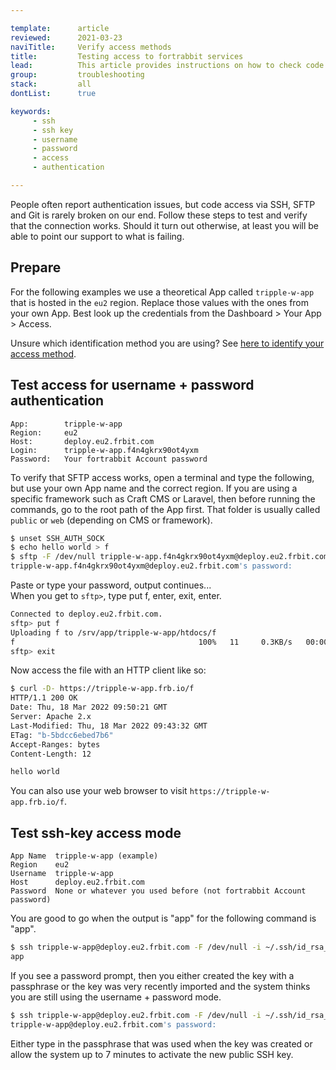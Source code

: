 ```yaml
---

template:      article
reviewed:      2021-03-23
naviTitle:     Verify access methods
title:         Testing access to fortrabbit services
lead:          This article provides instructions on how to check code access for username + password and SSH key authentication from the terminal using sftp and ssh.
group:         troubleshooting
stack:         all
dontList:      true

keywords:
     - ssh
     - ssh key
     - username
     - password
     - access
     - authentication

---
```



<!--  
Proposing to change the title from "verify access methods" to "Code access verification" or "Code access testing" or "Access troubleshooting". 

"Verify access methods" means to me to test if both access methods work. But the goal of the user is to get access working, whatever their method is.

I also removed it from being linked from the development section and put it in the troubleshooting section. But also in there I am not sure if it is aligned with the other articles and more like a special article to be used in support? 

-->

People often report authentication issues, but code access via SSH, SFTP and Git is rarely broken on our end. Follow these steps to test and verify that the connection works. Should it turn out otherwise, at least you will be able to point our support to what is failing.


## Prepare

For the following examples we use a theoretical App called `tripple-w-app` that is hosted in the `eu2` region. Replace those values with the ones from your own App. Best look up the credentials from the Dashboard > Your App > Access.

<!--
I still would like to use the {{app-name}} dynamic vars here, because they are easy to identify when not filled correctly. Leaving it up to you. Maybe explain to me why you are using your own example syntax here. 
-->

Unsure which identification method you are using? See [here to identify your access method](access-methods#toc-identify-your-current-access-method).

<!--
I used the prepare block above that applies to both examples to keep it DRY. Change back if ypu want.
-->


## Test access for username + password authentication

```nohighlight
App:        tripple-w-app
Region:     eu2
Host:       deploy.eu2.frbit.com
Login:      tripple-w-app.f4n4gkrx90ot4yxm
Password:   Your fortrabbit Account password
```

To verify that SFTP access works, open a terminal and type the following, but use your own App name and the correct region. If you are using a specific framework such as Craft CMS or Laravel, then before running the commands, go to the root path of the App first. That folder is usually called `public` or `web` (depending on CMS or framework).

```bash
$ unset SSH_AUTH_SOCK
$ echo hello world > f
$ sftp -F /dev/null tripple-w-app.f4n4gkrx90ot4yxm@deploy.eu2.frbit.com
tripple-w-app.f4n4gkrx90ot4yxm@deploy.eu2.frbit.com's password:
```

Paste or type your password, output continues...  
When you get to `sftp>`, type put f, enter, exit, enter.

<!--
The above part: 
"When you get to `sftp>`, type put f, enter, exit, enter."
is not clear to me. there is an sftp prompt?
"Enter, exit, enter" < what does that mean? The Enter key? The Escape key?
Use <kbd> for that?
-->


```bash
Connected to deploy.eu2.frbit.com.
sftp> put f
Uploading f to /srv/app/tripple-w-app/htdocs/f
f                                         100%   11     0.3KB/s   00:00
sftp> exit
```

Now access the file with an HTTP client like so:

```bash
$ curl -D- https://tripple-w-app.frb.io/f
HTTP/1.1 200 OK
Date: Thu, 18 Mar 2022 09:50:21 GMT
Server: Apache 2.x
Last-Modified: Thu, 18 Mar 2022 09:43:32 GMT
ETag: "b-5bdcc6ebed7b6"
Accept-Ranges: bytes
Content-Length: 12

hello world
```

<!--
I see you don't like to put the output in a comment block, but maybe have a look how it is rendered in the browser. The syntax highlighter put's emphasis on numbers, this is confusing to me. Compare it visually with the output just in grey (via comment).
-->

You can also use your web browser to visit `https://tripple-w-app.frb.io/f`.

<!--
Why not skip the part about uploading a file and calling it via curl (since limits with root path)? Isn't the success message enough?

Also, I don't fully understand why the SSH key access method and the username + password method are not doing the same thing? Why not let both do SSH? Why does username + password need to be tested with SFTP and why must SSH key access need to be tested with ssh commands?

I prefer the second test, since non-destructive and does not leave files on the server.
-->


## Test ssh-key access mode

```nohighlight
App Name  tripple-w-app (example)
Region    eu2
Username  tripple-w-app
Host      deploy.eu2.frbit.com
Password  None or whatever you used before (not fortrabbit Account password)
```

You are good to go when the output is "app" for the following command is "app".

```bash
$ ssh tripple-w-app@deploy.eu2.frbit.com -F /dev/null -i ~/.ssh/id_rsa_fortrabbit whoami
app
```

If you see a password prompt, then you either created the key with a passphrase or the key was very recently imported and the system thinks you are still using the username + password mode.

```bash
$ ssh tripple-w-app@deploy.eu2.frbit.com -F /dev/null -i ~/.ssh/id_rsa_fortrabbit whoami
tripple-w-app@deploy.eu2.frbit.com's password:
```

Either type in the passphrase that was used when the key was created or allow the system up to 7 minutes to activate the new public SSH key.


